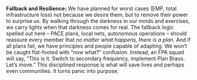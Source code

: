 **Fallback and Resilience:** We have planned for worst cases (EMP, total infrastructure loss) not because we desire them, but to remove their power to surprise us. By walking through the darkness in our minds and exercises, we carry lights when that darkness comes for real. The fallback logic spelled out here – PACE plans, local nets, autonomous operations – should reassure every member that _no matter what happens, there is a plan_. And if all plans fail, we have principles and people capable of adapting. We won’t be caught flat-footed with “now what?” confusion. Instead, an FPA squad will say, “This is it. Switch to secondary frequency, implement Plan Bravo. Let’s move.” This disciplined response is what will save lives and perhaps even communities. It turns panic into purpose.